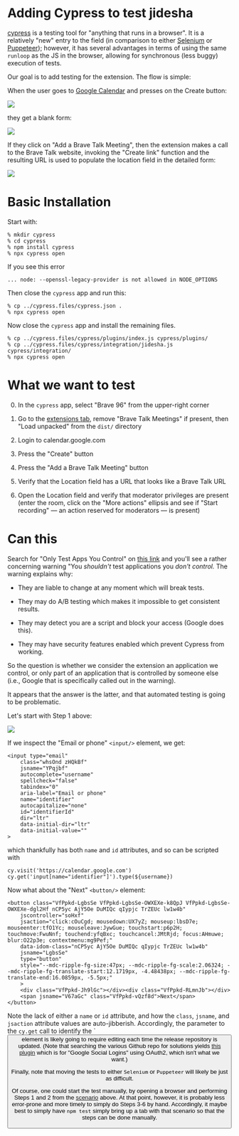 # Adding Cypress to test jidesha
[cypress](https://cypress.io) is a testing tool for "anything that runs in a browser".
It is a relatively "new" entry to the field
(in comparison to either [Selenium](https://github.com/SeleniumHQ/) or
[Puppeteer](https://github.com/puppeteer/puppeteer));
however,
it has several advantages in terms of using the same `runloop` as the JS in the browser,
allowing for synchronous (less buggy) execution of tests.

Our goal is to add testing for the extension.
The flow is simple:

When the user goes to [Google Calendar](https://calendar.google.com) and presses on the Create button:

<img src='assets/README/CreateButton.png' />

they get a blank form:

<img src='assets/README/BeforeForm.png' />

If they click on "Add a Brave Talk Meeting",
then the extension makes a call to the Brave Talk website, invoking the "Create link" function
and the resulting URL is used to populate the location field in the detailed form:

<img src='assets/README/AfterForm.png' />

# Basic Installation
Start with:

    % mkdir cypress
    % cd cypress
    % npm install cypress
    % npx cypress open

If you see this error

    ... node: --openssl-legacy-provider is not allowed in NODE_OPTIONS
    
Then close the `cypress` app and run this:

    % cp ../cypress.files/cypress.json .
    % npx cypress open

Now close the `cypress` app and install the remaining files.

    % cp ../cypress.files/cypress/plugins/index.js cypress/plugins/
    % cp ../cypress.files/cypress/integration/jidesha.js cypress/integration/
    % npx cypress open

# What we want to test

0. In the `cypress` app, select "Brave 96" from the upper-right corner

1. Go to the [extensions tab](brave://extensions/), remove "Brave Talk Meetings" if present,
then "Load unpacked" from the `dist/` directory

2. Login to calendar.google.com

3. Press the "Create" button

4. Press the "Add a Brave Talk Meeting" button

5. Verify that the Location field has a URL that looks like a Brave Talk URL

6. Open the Location field and verify that moderator privileges are present
(enter the room, click on the "More actions" ellipsis and see if "Start recording" — an action reserved for moderators —
is present)


# Can this 
Search for "Only Test Apps You Control" on [this link](https://docs.cypress.io/guides/getting-started/writing-your-first-test)
and you'll see a rather concerning warning "You *shouldn't* test applications you *don't control.* The warning explains why:

- They are liable to change at any moment which will break tests.

- They may do A/B testing which makes it impossible to get consistent results.

- They may detect you are a script and block your access (Google does this).

- They may have security features enabled which prevent Cypress from working.

So the question is whether we consider the extension an application we control,
or only part of an application that is controlled by someone else
(i.e., Google that is specifically called out in the warning).

It appears that the answer is the latter,
and that automated testing is going to be problematic.

Let's start with Step 1 above:

<img src='assets/README/SignIn.png' />

If we inspect the "Email or phone" `<input/>` element, we get:

    <input type="email"
        class="whsOnd zHQkBf"
        jsname="YPqjbf"
        autocomplete="username"
        spellcheck="false"
        tabindex="0"
        aria-label="Email or phone"
        name="identifier"
        autocapitalize="none"
        id="identifierId"
        dir="ltr"
        data-initial-dir="ltr"
        data-initial-value=""
    >

which thankfully has both `name` and `id` attributes, and so can be scripted with

    cy.visit('https://calendar.google.com')
    cy.get('input[name="identifier"]').type(${username})

Now what about the "Next" `<button/>` element:

    <button class="VfPpkd-LgbsSe VfPpkd-LgbsSe-OWXEXe-k8QpJ VfPpkd-LgbsSe-OWXEXe-dgl2Hf nCP5yc AjY5Oe DuMIQc qIypjc TrZEUc lw1w4b"
        jscontroller="soHxf"
        jsaction="click:cOuCgd; mousedown:UX7yZ; mouseup:lbsD7e; mouseenter:tfO1Yc; mouseleave:JywGue; touchstart:p6p2H; touchmove:FwuNnf; touchend:yfqBxc; touchcancel:JMtRjd; focus:AHmuwe; blur:O22p3e; contextmenu:mg9Pef;"
        data-idom-class="nCP5yc AjY5Oe DuMIQc qIypjc TrZEUc lw1w4b"
        jsname="LgbsSe"
        type="button"
        style="--mdc-ripple-fg-size:47px; --mdc-ripple-fg-scale:2.06324; --mdc-ripple-fg-translate-start:12.1719px, -4.48438px; --mdc-ripple-fg-translate-end:16.0859px, -5.5px;"
        >
        <div class="VfPpkd-Jh9lGc"></div><div class="VfPpkd-RLmnJb"></div>
        <span jsname="V67aGc" class="VfPpkd-vQzf8d">Next</span>
    </button>

Note the lack of either a `name` or `id` attribute, and how the `class`, `jsname`, and `jsaction` attribute values are
auto-jibberish.
Accordingly, the parameter to the `cy.get` call to identify the `<button/> element is likely going to require editing each time
the release repository is updated.
(Note that searching the various Github repo for solutions yields
[this plugin](https://github.com/lirantal/cypress-social-logins) which is for "Google Social Logins" using OAuth2,
which isn't what we want.)

Finally,
note that moving the tests to either `Selenium` or `Puppeteer` will likely be just as difficult.

Of course, one could start the test manually, by opening a browser and performing Steps 1 and 2 from the
[scenario](#what-we-want-to-test) above.
At that point,
however,
it is probably less error-prone and more timely to simply do Steps 3-6 by hand.
Accordingly, it maybe best to simply have `npm test` simply bring up a tab with that scenario so that the steps can be done
manually.
